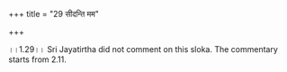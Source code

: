 +++
title = "29 सीदन्ति मम"

+++
  
  
।।1.29।। Sri Jayatirtha did not comment on this sloka. The commentary
starts from 2.11.  
  
